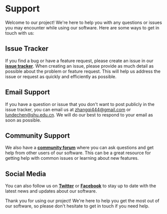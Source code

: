 # **Support**

Welcome to our project! We're here to help you with any questions or issues you may encounter while using our software. Here are some ways to get in touch with us:

## **Issue Tracker**

If you find a bug or have a feature request, please create an issue in our **[issue tracker](https://github.com/yourusername/yourproject/issues)**. When creating an issue, please provide as much detail as possible about the problem or feature request. This will help us address the issue or request as quickly and efficiently as possible.

## **Email Support**

If you have a question or issue that you don't want to post publicly in the issue tracker, you can email us at [zhangqi444@gmail.com](mailto:zhangqi444@gmail.com) or [lundechen@shu.edu.cn](mailto:lundechen@shu.edu.cn). We will do our best to respond to your email as soon as possible.

## **Community Support**

We also have a **[community forum](https://forum.yourproject.com/)** where you can ask questions and get help from other users of our software. This can be a great resource for getting help with common issues or learning about new features.

## **Social Media**

You can also follow us on **[Twitter](https://twitter.com/yourproject)** or **[Facebook](https://facebook.com/yourproject)** to stay up to date with the latest news and updates about our software.

Thank you for using our project! We're here to help you get the most out of our software, so please don't hesitate to get in touch if you need help.
